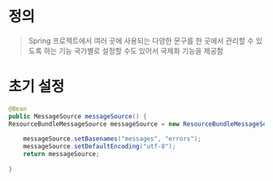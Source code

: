 # 정의

>Spring 프로젝트에서 여러 곳에 사용되는 다양한 문구를 한 곳에서 관리할 수 있도록 하는 기능
>국가별로 설정할 수도 있어서 국제화 기능을 제공함

# 초기 설정

```java
@Bean
public MessageSource messageSource() {
ResourceBundleMessageSource messageSource = new ResourceBundleMessageSource();
	
	messageSource.setBasenames("messages", "errors");
    messageSource.setDefaultEncoding("utf-8");
    return messageSource;
	
}
```